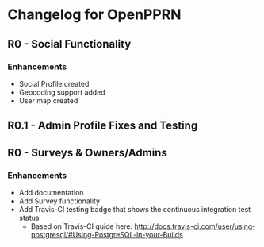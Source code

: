# Changelog for OpenPPRN

## R0 - Social Functionality
### Enhancements
- Social Profile created
- Geocoding support added
- User map created

## R0.1 - Admin Profile Fixes and Testing

## R0 - Surveys & Owners/Admins

### Enhancements
- Add documentation
- Add Survey functionality
- Add Travis-CI testing badge that shows the continuous integration test status
  - Based on Travis-CI guide here: http://docs.travis-ci.com/user/using-postgresql/#Using-PostgreSQL-in-your-Builds
